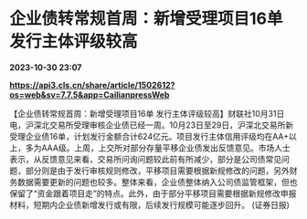 # 企业债转常规首周：新增受理项目16单 发行主体评级较高

**2023-10-30 23:07**

**https://api3.cls.cn/share/article/1502612?os=web&sv=7.7.5&app=CailianpressWeb**

【企业债转常规首周：新增受理项目16单 发行主体评级较高】财联社10月31日电，沪深北交易所受理审核企业债已经一周。10月23日至29日，沪深北交易所新受理企业债16单，计划发行金额合计624亿元。项目发行主体信用评级均在AA+以上，多为AAA级。上周，上交所对部分存量平移企业债发出反馈意见。市场人士表示，从反馈意见来看，交易所问询问题较此前有所减少，部分是公司债常见问题，部分则是由于发行审核规则修改，平移项目需要根据新规修改的问题，另外财务数据需要更新的问题也较多。整体来看，企业债整体纳入公司债监管框架，但也保留了“资金跟着项目走”的特点。此外，由于部分平移项目需要根据新规修改申报材料，短期内企业债新增发行或有限，后续发行规模可能逐步回升。 (证券日报)